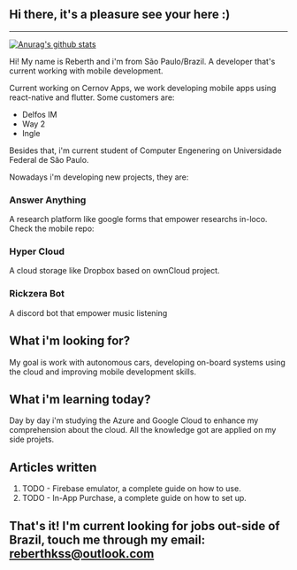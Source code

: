  ## Hi there, it's a pleasure see your here :)

***

[![Anurag's github stats](https://github-readme-stats.vercel.app/api?username=reberthkss)](https://github.com/anuraghazra/github-readme-stats)

Hi! My name is Reberth and i'm from São Paulo/Brazil. A developer that's current working with mobile development.

Current working on Cernov Apps, we work developing mobile apps using react-native and flutter. Some customers are:

* Delfos IM 
* Way 2
* Ingle

Besides that, i'm current student of Computer Engenering on Universidade Federal de São Paulo.


Nowadays i'm developing new projects, they are: 

 ### Answer Anything 
 A research platform like google forms that empower researchs in-loco. Check the mobile repo:

 ### Hyper Cloud 
 A cloud storage like Dropbox based on ownCloud project. 

 ### Rickzera Bot
A discord bot that empower music listening




## What i'm looking for?



My goal is work with autonomous cars, developing on-board systems using the cloud and improving mobile development skills.



## What i'm learning today?



Day by day i'm studying the Azure and Google Cloud to enhance my comprehension about the cloud. All the knowledge got are applied on my side projets.


## Articles written




1. TODO - Firebase emulator, a complete guide on how to use.
2. TODO - In-App Purchase, a complete guide on how to set up.



## That's it! I'm current looking for jobs out-side of Brazil, touch me through my email: <a href="mailto:reberthkss@outlook.com"> reberthkss@outlook.com</a>
<!--
**reberthkss/reberthkss** is a ✨ _special_ ✨ repository because its `README.md` (this file) appears on your GitHub profile.


Here are some ideas to get you started:

- 🔭 I’m currently working on ...
- 🌱 I’m currently learning ...
- 👯 I’m looking to collaborate on ...
- 🤔 I’m looking for help with ...
- 💬 Ask me about ...
- 📫 How to reach me: ...
- 😄 Pronouns: ...
- ⚡ Fun fact: ...
-->
